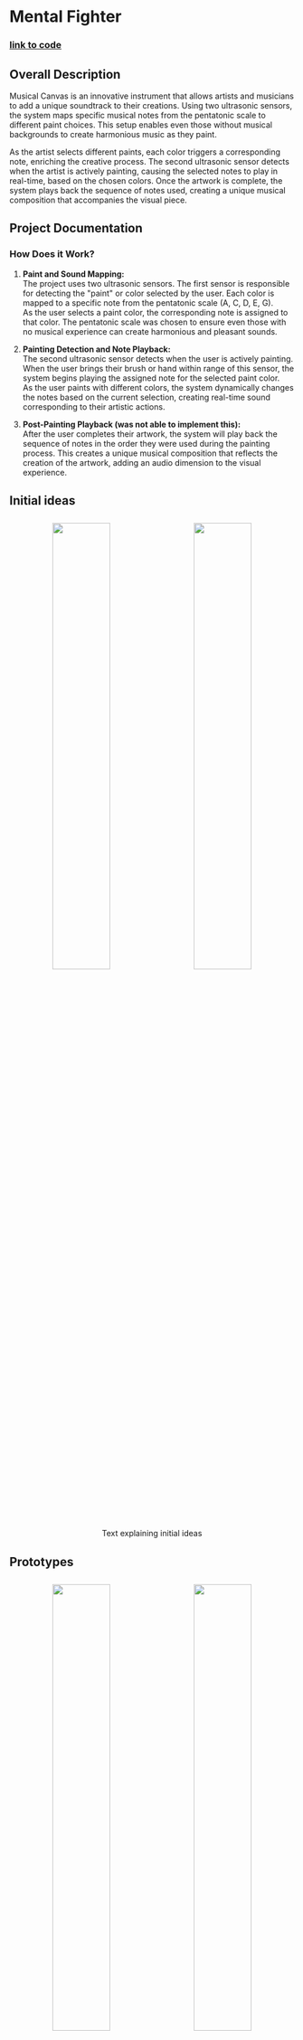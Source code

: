 # Mental Fighter 

### [link to code](https://github.com/AmanH41/CPSC599A1/blob/41984f033abd90305d90bb703be08bec60a39cd7/A1.ino)

## Overall Description
Musical Canvas is an innovative instrument that allows artists and musicians to add a unique soundtrack to their creations. Using two ultrasonic sensors, the system maps specific musical notes from the pentatonic scale to different paint choices. This setup enables even those without musical backgrounds to create harmonious music as they paint.

As the artist selects different paints, each color triggers a corresponding note, enriching the creative process. The second ultrasonic sensor detects when the artist is actively painting, causing the selected notes to play in real-time, based on the chosen colors. Once the artwork is complete, the system plays back the sequence of notes used, creating a unique musical composition that accompanies the visual piece.
## Project Documentation 
### How Does it Work?

1. **Paint and Sound Mapping:**  
   The project uses two ultrasonic sensors. The first sensor is responsible for detecting the "paint" or color selected by the user. Each color is mapped to a specific note from the pentatonic scale (A, C, D, E, G).  
   As the user selects a paint color, the corresponding note is assigned to that color. The pentatonic scale was chosen to ensure even those with no musical experience can create harmonious and pleasant sounds.

2. **Painting Detection and Note Playback:**  
   The second ultrasonic sensor detects when the user is actively painting. When the user brings their brush or hand within range of this sensor, the system begins playing the assigned note for the selected paint color.  
   As the user paints with different colors, the system dynamically changes the notes based on the current selection, creating real-time sound corresponding to their artistic actions.

3. **Post-Painting Playback (was not able to implement this):**  
   After the user completes their artwork, the system will play back the sequence of notes in the order they were used during the painting process. This creates a unique musical composition that reflects the creation of the artwork, adding an audio dimension to the visual experience.


## Initial ideas
<div style="text-align: center;">
  <img src="CPSC599A2Images/Assignment 2_241106_215100_3.jpg" style="width: 45%; height: auto; display: inline-block; margin: 10px;">
   <img src="CPSC599A2Images/Assignment 2_241106_215100_2.jpg" style="width: 45%; height: auto; display: inline-block; margin: 10px;">
   <p> Text explaining initial ideas</p>
</div>

## Prototypes 
<div style="text-align: center;">
  <img src="CPSC599A2Images/IMG_0336.PNG" style="width: 45%; height: auto; display: inline-block; margin: 10px;">
  <img src="CPSC599A2Images/IMG_0337.PNG" style="width: 45%; height: auto; display: inline-block; margin: 10px;">
  <img src="CPSC599A2Images/IMG_0338.PNG" style="width: 45%; height: auto; display: inline-block; margin: 10px;">
  <img src="CPSC599A2Images/IMG_0339.PNG" style="width: 45%; height: auto; display: inline-block; margin: 10px;">
   <p>Test explaining early prototypes </p>
</div>
<div style="text-align: center;">
  <img src="CPSC599A2Images/IMG_0340.PNG" style="width: 45%; height: auto; display: inline-block; margin: 10px;">
  <img src="CPSC599A2Images/IMG_0341.PNG" style="width: 45%; height: auto; display: inline-block; margin: 10px;">
  <img src="CPSC599A2Images/IMG_0342.PNG" style="width: 45%; height: auto; display: inline-block; margin: 10px;">
  <img src="CPSC599A2Images/IMG_0343.PNG" style="width: 45%; height: auto; display: inline-block; margin: 10px;">
   <p>Test explaining pre-final and final prototypes </p>
</div>


### Circuit Schematic Diagram
<div style="text-align: center;">
  <img src="CPSC599A1circuit.png" style="width: 45%; height: auto; display: inline-block; margin: 10px;">
</div>

### Demo Video 
<div style="text-align: center;">
  <iframe width="560" height="315" src="https://www.youtube.com/embed/Ia-3yWniXXw" 
  title="YouTube video player" frameborder="0" allow="accelerometer; autoplay; clipboard-write; encrypted-media; gyroscope; picture-in-picture" allowfullscreen>
  </iframe>
</div>


## Refrence 
<a href="https://docs.arduino.cc/learn/electronics/servo-motors/">Guide for servo motors </a><br>
<a href="https://www.youtube.com/watch?v=tF3-zdU4qhw&ab_channel=TD_Sculptures%26Crafts">tutorial helped with building mental fighters body </a>
<a href="https://www.youtube.com/watch?v=4tjkLSWzl_g&list=PL9ZvIWB2N7tS1Q2JEs3H-poSWc0xKp8f8&ab_channel=PaperPatriot">tutorial helped with building mental fighters body </a>


